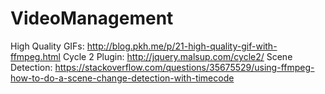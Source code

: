 # VideoManagement


High Quality GIFs: http://blog.pkh.me/p/21-high-quality-gif-with-ffmpeg.html
Cycle 2 Plugin: http://jquery.malsup.com/cycle2/
Scene Detection: https://stackoverflow.com/questions/35675529/using-ffmpeg-how-to-do-a-scene-change-detection-with-timecode